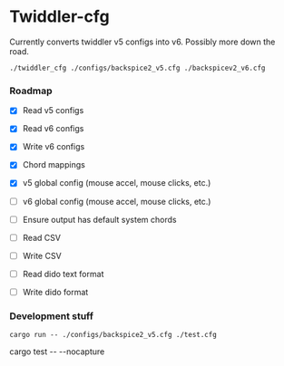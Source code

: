# Twiddler-cfg

Currently converts twiddler v5 configs into v6. Possibly more down the road.

```
./twiddler_cfg ./configs/backspice2_v5.cfg ./backspicev2_v6.cfg
```

### Roadmap
- [x] Read v5 configs
- [x] Read v6 configs
- [x] Write v6 configs
- [x] Chord mappings
- [x] v5 global config (mouse accel, mouse clicks, etc.)
- [ ] v6 global config (mouse accel, mouse clicks, etc.)
- [ ] Ensure output has default system chords
- [ ] Read CSV
- [ ] Write CSV
- [ ] Read dido text format
- [ ] Write dido format


### Development stuff
```
cargo run -- ./configs/backspice2_v5.cfg ./test.cfg
```

cargo test -- --nocapture